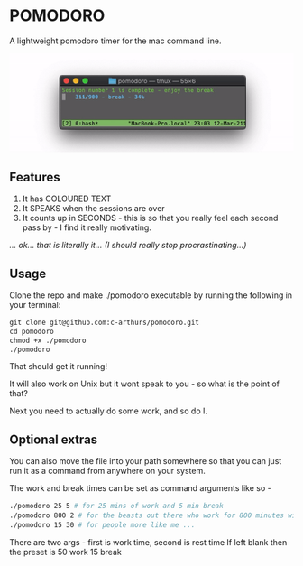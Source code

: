 # POMODORO

A lightweight pomodoro timer for the mac command line. 

![](./docs/demo.gif)

## Features

1. It has COLOURED TEXT
2. It SPEAKS when the sessions are over
3. It counts up in SECONDS - this is so that you really feel each second pass by - I find it really motivating.

*... ok... that is literally it... (I should really stop procrastinating...)*

## Usage 

Clone the repo and make ./pomodoro executable by running the following in your terminal:

```console
git clone git@github.com:c-arthurs/pomodoro.git
cd pomodoro
chmod +x ./pomodoro
./pomodoro
```
That should get it running!

It will also work on Unix but it wont speak to you - so what is the point of that? 

Next you need to actually do some work, and so do I.

## Optional extras

You can also move the file into your path somewhere so that you can just run it as a command from anywhere on your system. 

The work and break times can be set as command arguments like so - 

```bash 
./pomodoro 25 5 # for 25 mins of work and 5 min break
./pomodoro 800 2 # for the beasts out there who work for 800 minutes with a 2 min break
./pomodoro 15 30 # for people more like me ... 
```
There are two args - first is work time, second is rest time
If left blank then the preset is 50 work 15 break

